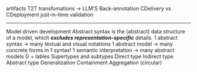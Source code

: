 artifacts
T2T transfomations -> LLM'S 
Back-annotation 
CDelivery vs CDeployment
just-in-time validation
_____
Model driven development
Abstract syntax is the (abstract) data structure of a model, which ***excludes representation-specific*** details.
1 abstract syntax → many textual and visual notations
1 abstract model → many concrete forms in 1 syntax!
1 semantic interpretation → many abstract models
G + lables
Supertypes and subtypes
Direct type
Indirect type
Abstract type
Generalization 
Containment
Aggregation (circular)